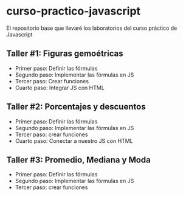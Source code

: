 # curso-practico-javascript
El repositorio base que llevaré los laboratorios del curso práctico de Javascript

## Taller #1: Figuras gemoétricas

- Primer paso: Definir las fórmulas
- Segundo paso: Implementar las fórmulas en JS
- Tercer paso: Crear funciones
- Cuarto paso: Integrar JS con HTML

## Taller #2: Porcentajes y descuentos

- Primer paso: Definir las fórmulas
- Segundo paso: Implementar las fórmulas en JS
- Tercer paso: crear funciones
- Cuarto paso: Conectar a nuestro JS con HTML

## Taller #3: Promedio, Mediana y Moda

- Primer paso: Definir las fórmulas
- Segundo paso: Implementar las fórmulas en JS
- Tercer paso: crear funciones
